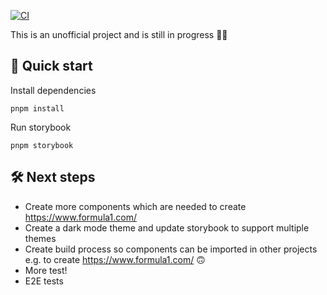 [![CI](https://github.com/storchk/playground-ui-lib/actions/workflows/ci.yml/badge.svg)](https://github.com/storchk/playground-ui-lib/actions/workflows/ci.yml)

This is an unofficial project and is still in progress 🤙🏻

## 🚀 Quick start
Install dependencies
```shell
pnpm install
```

Run storybook

```shell
pnpm storybook
```

## 🛠️ Next steps
- Create more components which are needed to create https://www.formula1.com/
- Create a dark mode theme and update storybook to support multiple themes
- Create build process so components can be imported in other projects e.g. to create https://www.formula1.com/ 🙃
- More test!
- E2E tests